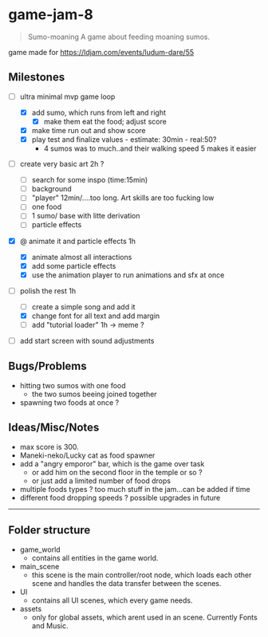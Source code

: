 # game-jam-8

> Sumo-moaning
> A game about feeding moaning sumos.

game made for https://ldjam.com/events/ludum-dare/55

## Milestones
- [ ] ultra minimal mvp game loop
	- [X] add sumo, which runs from left and right
		- [X] make them eat the food; adjust score
	- [X] make time run out and show score 
	- [X] play test and finalize values - estimate: 30min - real:50?
		- 4 sumos was to much..and their walking speed 5 makes it easier
- [ ] create very basic art 2h ?
	- [ ] search for some inspo (time:15min)
	- [ ] background
	- [ ] "player" 12min/....too long. Art skills are too fucking low
	- [ ] one food
	- [ ] 1 sumo/ base with litte derivation
	- [ ] particle effects
- [X] @ animate it and particle effects 1h
	- [X] animate almost all interactions
	- [X] add some particle effects
	- [X] use the animation player to run animations and sfx at once
- [ ] polish the rest 1h
	- [ ] create a simple song and add it 
	- [X] change font for all text and add margin
	- [ ] add "tutorial loader"	 1h -> meme ?
- [ ] add start screen with sound adjustments


## Bugs/Problems
- hitting two sumos with one food
	- the two sumos beeing joined together
- spawning two foods at once ?

## Ideas/Misc/Notes
- max score is 300.
- Maneki-neko/Lucky cat as food spawner
- add a "angry emporor" bar, which is the game over task
	- or add him on the second floor in the temple or so ?
	- or just add a limited number of food drops
- multiple foods types ? too much stuff in the jam...can be added if time 
- different food dropping speeds ? possible upgrades in future

---

## Folder structure

- game_world
	- contains all entities in the game world.
- main_scene
	- this scene is the main controller/root node, which loads each other scene and handles the data transfer between the scenes.
- UI
  - contains all UI scenes, which every game needs.
- assets
	- only for global assets, which arent used in an scene. Currently Fonts and Music.

## 
